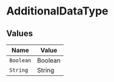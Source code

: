 # AdditionalDataType


## Values

| Name      | Value     |
| --------- | --------- |
| `Boolean` | Boolean   |
| `String`  | String    |